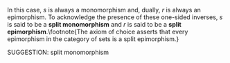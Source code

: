In this case,  $s$ is always a monomorphism and, dually, $r$ is always an epimorphism. To acknowledge the presence of these one-sided inverses, $s$ is said to be a **split monomorphism** and $r$ is said to be a **split epimorphism**.\footnote{The axiom of choice asserts that every epimorphism in the category of sets is a split epimorphism.}


SUGGESTION: split monomorphism